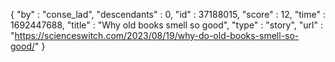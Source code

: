 {
  "by" : "conse_lad",
  "descendants" : 0,
  "id" : 37188015,
  "score" : 12,
  "time" : 1692447688,
  "title" : "Why old books smell so good",
  "type" : "story",
  "url" : "https://scienceswitch.com/2023/08/19/why-do-old-books-smell-so-good/"
}
